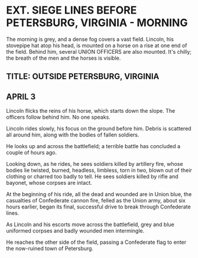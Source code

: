 

# EXT. SIEGE LINES BEFORE PETERSBURG, VIRGINIA - MORNING

The morning is grey, and a dense fog covers a vast field.
Lincoln, his stovepipe hat atop his head, is mounted on a
horse on a rise at one end of the field. Behind him, several
UNION OFFICERS are also mounted. It's chilly; the breath of
the men and the horses is visible.

## TITLE: OUTSIDE PETERSBURG, VIRGINIA

##			   APRIL 3

Lincoln flicks the reins of his horse, which starts down the slope. The officers follow behind him. No one speaks.

Lincoln rides slowly, his focus on the ground before him. Debris is scattered all around him, along with the bodies of fallen soldiers.

He looks up and across the battlefield; a terrible battle has concluded a couple of hours ago.

Looking down, as he rides, he sees soldiers killed by artillery fire, whose bodies lie twisted, burned, headless, limbless, torn in two, blown out of their clothing or charred
too badly to tell. He sees soldiers killed by rifle and bayonet, whose corpses are intact.

At the beginning of his ride, all the dead and wounded are in
Union blue, the casualties of Confederate cannon fire, felled
as the Union army, about six hours earlier, began its final,
successful drive to break through Confederate lines.

As Lincoln and his escorts move across the battlefield, grey
and blue uniformed corpses and badly wounded men intermingle.

He reaches the other side of the field, passing a Confederate
flag to enter the now-ruined town of Petersburg.

